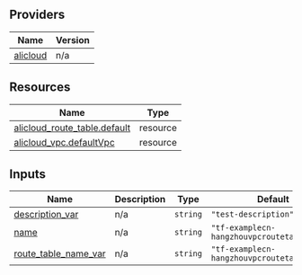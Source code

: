 <!-- BEGIN_TF_DOCS -->
## Providers

| Name | Version |
|------|---------|
| <a name="provider_alicloud"></a> [alicloud](#provider\_alicloud) | n/a |

## Resources

| Name | Type |
|------|------|
| [alicloud_route_table.default](https://registry.terraform.io/providers/hashicorp/alicloud/latest/docs/resources/route_table) | resource |
| [alicloud_vpc.defaultVpc](https://registry.terraform.io/providers/hashicorp/alicloud/latest/docs/resources/vpc) | resource |

## Inputs

| Name | Description | Type | Default | Required |
|------|-------------|------|---------|:--------:|
| <a name="input_description_var"></a> [description\_var](#input\_description\_var) | n/a | `string` | `"test-description"` | no |
| <a name="input_name"></a> [name](#input\_name) | n/a | `string` | `"tf-examplecn-hangzhouvpcroutetable65321"` | no |
| <a name="input_route_table_name_var"></a> [route\_table\_name\_var](#input\_route\_table\_name\_var) | n/a | `string` | `"tf-examplecn-hangzhouvpcroutetable65321"` | no |
<!-- END_TF_DOCS -->    